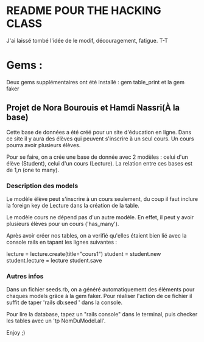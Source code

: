 # README POUR THE HACKING CLASS

  J'ai laissé tombé l'idée de le modif, découragement, fatigue. T-T

# Gems :
Deux gems supplémentaires ont été installé : gem table_print et la gem faker

## Projet de Nora Bourouis et Hamdi Nassri(À la base)

Cette base de données a été créé pour un site d'éducation en ligne. Dans ce site il y aura des élèves qui peuvent s'inscrire à un seul cours. Un cours pourra avoir plusieurs élèves.

Pour se faire, on a crée une base de donnée avec 2 modèles : celui d'un élève (Student), celui d'un cours (Lecture). La relation entre ces bases est de 1,n (one to many).

### Description des models

Le modèle élève peut s'inscrire à un cours seulement, du coup il faut inclure la foreign key de Lecture dans la création de la table.

Le modèle cours ne dépend pas d'un autre modèle. En effet, il peut y avoir plusieurs élèves pour un cours ('has_many').

Après avoir créer nos tables, on a verifié qu'elles étaient bien lié avec la console rails en tapant les lignes suivantes :

lecture = lecture.create(title="cours1")
student = student.new
student.lecture = lecture
student.save

### Autres infos

Dans un fichier seeds.rb, on a généré automatiquement des éléments pour chaques models grâce à la gem faker. Pour réaliser l'action de ce fichier il suffit de taper 'rails db:seed ' dans la console.

Pour lire la database, tapez un "rails console" dans le terminal, puis checker les tables avec un 'tp NomDuModel.all'. 

Enjoy ;) 
